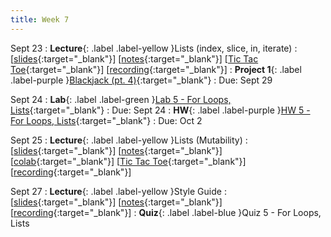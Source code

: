 ```yaml
---
title: Week 7
---
```


Sept 23
: **Lecture**{: .label .label-yellow }Lists (index, slice, in, iterate)
  :  \[[slides](https://docs.google.com/presentation/d/1lqEZYcGr1zkoLSl8T5qNFcgu1zK32ZfalwcfRT_UccY/edit?usp=sharing){:target="_blank"}\] \[[notes](https://docs.google.com/document/d/1Vv0KiydXMvWU8bsbyfTggtHjpusgcr9NSMS6QDepFtg/edit?usp=sharing){:target="_blank"}\] \[[Tic Tac Toe](https://colab.research.google.com/drive/1BF4dHcgRLkviXv5G8mgsp3pzNxCCmjyF?usp=sharing){:target="_blank"}\] \[[recording](https://youtu.be/CmL8SE4pbbk){:target="_blank"}\]
: **Project 1**{: .label .label-purple }[Blackjack (pt. 4)](https://edstem.org/us/courses/61483/lessons/118789){:target="_blank"}
  : Due: Sept 29

Sept 24
: **Lab**{: .label .label-green }[Lab 5 - For Loops, Lists](https://edstem.org/us/courses/61483/lessons/118832){:target="_blank"}
  : Due: Sept 24
: **HW**{: .label .label-purple }[HW 5 - For Loops, Lists](https://edstem.org/us/courses/61483/lessons/118822){:target="_blank"}
  : Due: Oct 2

Sept 25
: **Lecture**{: .label .label-yellow }Lists (Mutability)
  :  \[[slides](https://docs.google.com/presentation/d/1ADFvMhv-1mg_kB3DBFElicW0W61AEQdrai0W2TGjdtI/edit?usp=sharing){:target="_blank"}\] \[[notes](https://docs.google.com/document/d/1XIpgIwvZjG4bXGgeAcSaYmJvrVk_f1_z-sAhTgoqWdY/edit?usp=sharing){:target="_blank"}\] \[[colab](https://colab.research.google.com/drive/110xRj_JXz4f36GdwULtM7QScoNWWqYNu?usp=sharing){:target="_blank"}\] \[[Tic Tac Toe](https://colab.research.google.com/drive/1BF4dHcgRLkviXv5G8mgsp3pzNxCCmjyF?usp=sharing){:target="_blank"}\] \[[recording](https://docs.google.com/document/d/1XIpgIwvZjG4bXGgeAcSaYmJvrVk_f1_z-sAhTgoqWdY/edit?usp=sharing){:target="_blank"}\]

Sept 27
: **Lecture**{: .label .label-yellow }Style Guide
  : \[[slides](https://docs.google.com/presentation/d/1K23XPmJBNbFptp-Hp10q5okEgol0UZ9GkzsmiDELeG4/edit?usp=sharing){:target="_blank"}\] \[[notes](https://docs.google.com/document/d/1IJjjUiPhEPHZesnVaEdN5yEBvxytVrZWZebsNjDpU4M/edit?usp=sharing){:target="_blank"}\] \[[recording](https://docs.google.com/document/d/1XIpgIwvZjG4bXGgeAcSaYmJvrVk_f1_z-sAhTgoqWdY/edit?usp=sharing){:target="_blank"}\]
: **Quiz**{: .label .label-blue }Quiz 5 - For Loops, Lists